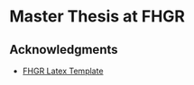 # Master Thesis at FHGR

## Acknowledgments
- [FHGR Latex Template](https://github.com/giodi/Vorlage-FHGR)